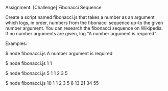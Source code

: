 Assignment: [Challenge] Fibonacci Sequence

Create a script named fibonacci.js that takes a number as an argument which logs, in order, numbers from the fibonacci sequence up-to the given number argument. You can research the fibonacci sequence on Wikipedia. If no number arguments are given, log "A number argument is required".

Examples:

$ node fibonacci.js
A number argument is required

$ node fibonacci.js 1
1

$ node fibonacci.js 5
1 1 2 3 5

$ node fibonacci.js 10
1 1 2 3 5 8 13 21 34 55